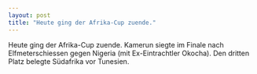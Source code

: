```yaml
---
layout: post
title: "Heute ging der Afrika-Cup zuende."
---
```


Heute ging der Afrika-Cup zuende. Kamerun siegte im Finale nach Elfmeterschiessen gegen Nigeria (mit Ex-Eintrachtler Okocha). Den dritten Platz belegte Südafrika vor Tunesien.
